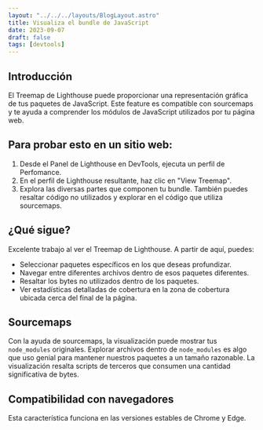 ```yaml
---
layout: "../../../layouts/BlogLayout.astro"
title: Visualiza el bundle de JavaScript
date: 2023-09-07
draft: false
tags: [devtools]
---
```


## Introducción

El Treemap de Lighthouse puede proporcionar una representación gráfica de tus paquetes de JavaScript. Este feature es compatible con sourcemaps y te ayuda a comprender los módulos de JavaScript utilizados por tu página web.

## Para probar esto en un sitio web:

1. Desde el Panel de Lighthouse en DevTools, ejecuta un perfil de Perfomance.
2. En el perfil de Lighthouse resultante, haz clic en "View Treemap".
3. Explora las diversas partes que componen tu bundle. También puedes resaltar código no utilizados y explorar en el código que utiliza sourcemaps.

## ¿Qué sigue?

Excelente trabajo al ver el Treemap de Lighthouse. A partir de aquí, puedes:

- Seleccionar paquetes específicos en los que deseas profundizar.
- Navegar entre diferentes archivos dentro de esos paquetes diferentes.
- Resaltar los bytes no utilizados dentro de los paquetes.
- Ver estadísticas detalladas de cobertura en la zona de cobertura ubicada cerca del final de la página.

## Sourcemaps

Con la ayuda de sourcemaps, la visualización puede mostrar tus `node_modules` originales. Explorar archivos dentro de `node_modules` es algo que uso genial para mantener nuestros paquetes a un tamaño razonable. La visualización resalta scripts de terceros que consumen una cantidad significativa de bytes.

## Compatibilidad con navegadores

Esta característica funciona en las versiones estables de Chrome y Edge.
